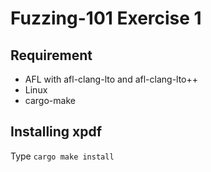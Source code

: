 # Fuzzing-101 Exercise 1

## Requirement

* AFL with afl-clang-lto and afl-clang-lto++
* Linux
* cargo-make

## Installing xpdf
Type `cargo make install`
